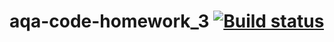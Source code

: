 # aqa-code-homework_3 [![Build status](https://ci.appveyor.com/api/projects/status/5r8klbpvjnixfjti?svg=true)](https://ci.appveyor.com/project/Sm1le63/aqa-code-homework-3)